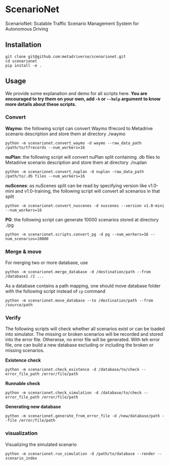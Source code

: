 # ScenarioNet

ScenarioNet: Scalable Traffic Scenario Management System for Autonomous Driving

## Installation

```
git clone git@github.com:metadriverse/scenarionet.git
cd scenarionet
pip install -e .
```

## Usage

We provide some explanation and demo for all scripts here.
**You are encouraged to try them on your own, add ```-h``` or ```--help``` argument to know more details about these scripts.**

### Convert

**Waymo**: the following script can convert Waymo tfrecord to Metadrive scenario description and
store them at directory ./waymo

```
python -m scenarionet.convert_waymo -d waymo --raw_data_path /path/to/tfrecords --num_workers=16
```

**nuPlan**: the following script will convert nuPlan split containing .db files to Metadrive scenario description and
store them at directory ./nuplan

```
python -m scenarionet.convert_nuplan -d nuplan -raw_data_path /path/to/.db files --num_workers=16
```

**nuScenes**: as nuScenes split can be read by specifying version like v1.0-mini and v1.0-training, the following script
will convert all scenarios in that split

```
python -m scenarionet.convert_nuscenes -d nuscenes --version v1.0-mini --num_workers=16
```

**PG**: the following script can generate 10000 scenarios stored at directory ./pg

```
python -m scenarionet.scripts.convert_pg -d pg --num_workers=16 --num_scenarios=10000
```

### Merge & move
For merging two or more database, use
```
python -m scenarionet.merge_database -d /destination/path --from /database1 /2 ... 
```
As a database contains a path mapping, one should move database folder with the following script instead of ```cp```
command
```
python -m scenarionet.move_database --to /destination/path --from /source/path
```

### Verify
The following scripts will check whether all scenarios exist or can be loaded into simulator.
The missing or broken scenarios will be recorded and stored into the error file. Otherwise, no error file will be 
generated. 
With teh error file, one can build a new database excluding or including the broken or missing scenarios.

**Existence check**
```
python -m scenarionet.check_existence -d /database/to/check --error_file_path /error/file/path
```
**Runnable check**
```
python -m scenarionet.check_simulation -d /database/to/check --error_file_path /error/file/path
```
**Generating new database**
```
python -m scenarionet.generate_from_error_file -d /new/database/path --file /error/file/path
```

### visualization

Visualizing the simulated scenario
```
python -m scenarionet.run_simulation -d /path/to/database --render --scenario_index
```

